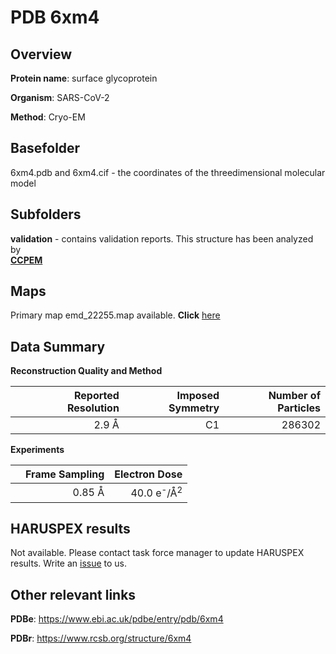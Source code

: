 # PDB 6xm4

## Overview

**Protein name**: surface glycoprotein

**Organism**: SARS-CoV-2

**Method**: Cryo-EM



## Basefolder

6xm4.pdb and 6xm4.cif - the coordinates of the threedimensional molecular model

## Subfolders





**validation** - contains validation reports. This structure has been analyzed by <br>     [**CCPEM**](https://github.com/thorn-lab/coronavirus_structural_task_force/tree/master/pdb/surface_glycoprotein/SARS-CoV-2/6xm4/validation/ccpem-validation)



## Maps

Primary map emd_22255.map available. **Click** [here](http://ftp.wwpdb.org/pub/emdb/structures/EMD-22255/map/) 

## Data Summary
**Reconstruction Quality and Method**

|   | Reported Resolution | Imposed Symmetry | Number of Particles |
|---|-------------:|----------------:|--------------:|
|   |2.9 Å|C1|286302|

**Experiments**

|   | Frame Sampling | Electron Dose |
|---|-------------:|----------------:|
|   |0.85 Å|40.0 e<sup>-</sup>/Å<sup>2</sup>|

## HARUSPEX results

Not available. Please contact task force manager to update HARUSPEX results. Write an [issue](https://github.com/thorn-lab/coronavirus_structural_task_force/issues) to us.

## Other relevant links 
**PDBe**:  https://www.ebi.ac.uk/pdbe/entry/pdb/6xm4
 
**PDBr**: https://www.rcsb.org/structure/6xm4 
